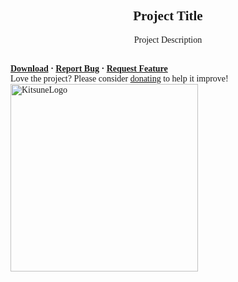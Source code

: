<font face = "Trebuchet MS">
<p align="center">
    <h2 align="center">Project Title</h2>
    <p align="center">Project Description</p>
    <br/>
    <b>
    <a href="https://github.com/Kitsune-Lab/Repository_SourcePawn/releases">Download</a>
        ·
        <a href="https://github.com/Kitsune-Lab/Repository_SourcePawn/issues">Report Bug</a>
        ·
        <a href="https://github.com/Kitsune-Lab/Repository_SourcePawn/issues">Request Feature</a>
    </b>
    <br/>
    Love the project? Please consider <a href="https://www.paypal.me/sples1">donating</a> to help it improve!
    <img width="300px" href="https://kitsune-lab.dev/" src="https://kitsune-lab.dev/storage/images/kl-logo.webp" align="center" alt="KitsuneLogo"/>
</p>
</font>